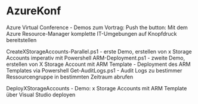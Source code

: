 # AzureKonf
Azure Virtual Conference - Demos zum Vortrag: Push the button: Mit dem Azure Resource-Manager komplette IT-Umgebungen auf Knopfdruck bereitstellen

CreateXStorageAccounts-Parallel.ps1 - erste Demo, erstellen von x Storage Accounts imperativ mit Powershell 
ARM-Deployment.ps1 - zweite Demo, erstellen von X Storage Account mit ARM Template - Deployment des ARM Templates via Powershell
Get-AuditLogs.ps1 - Audit Logs zu bestimmer Ressourcengruppe in bestimmten Zeitraum abrufen 

DeployXStorageAccounts - Demo: x Storage Accounts mit ARM Template über Visual Studio deployen 
